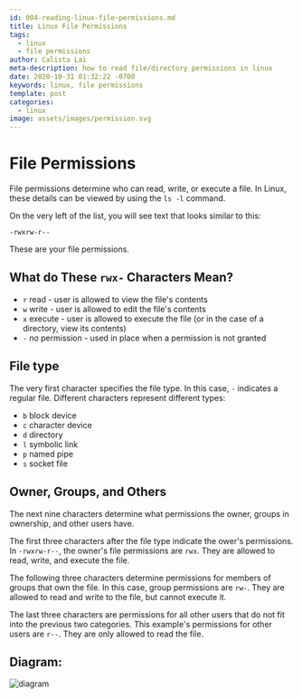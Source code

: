 ```yaml
---
id: 004-reading-linux-file-permissions.md
title: Linux File Permissions
tags:
  - linux
  - file permissions
author: Calista Lai
meta-description: how to read file/directory permissions in linux
date: 2020-10-31 01:32:22 -0700
keywords: linux, file permissions
template: post
categories:
  - linux
image: assets/images/permission.svg
---
```


# File Permissions

File permissions determine who can read, write, or execute a file. In Linux, 
these details can be viewed by using the `ls -l` command. 

On the very left of the list, you will see text that looks similar to this:

`-rwxrw-r--`

These are your file permissions.

## What do These `rwx-` Characters Mean?

* `r` read - user is allowed to view the file's contents
* `w` write - user is allowed to edit the file's contents
* `x` execute - user is allowed to execute the file (or in the case of a directory, view its contents)
* `-` no permission - used in place when a permission is not granted

## File type
The very first character specifies the file type. In this case, `-` indicates a regular file. Different characters represent different types:
* `b` block device
* `c` character device
* `d` directory
* `l` symbolic link
* `p` named pipe
* `s` socket file

## Owner, Groups, and Others

The next nine characters determine what permissions the owner, groups in ownership, and other users have.

The first three characters after the file type indicate the ower's permissions. In `-rwxrw-r--`, the owner's file permissions are `rwx`. They are allowed to read, 
write, and execute the file.

The following three characters determine permissions for members of groups that own the file. In this case, group permissions are `rw-`. They are allowed to 
read and write to the file, but cannot execute it.

The last three characters are permissions for all other users that do not fit into the previous two categories. This example's permissions for other users are
`r--`. They are only allowed to read the file.

## Diagram:

![diagram](https://www.comentum.com/images/permissions.jpg)
